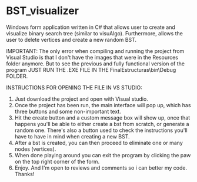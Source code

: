 # BST_visualizer
Windows form application written in C# that allows user to create and visualize binary search tree (similar to visuAlgo). Furthermore, allows the user to delete vertices and create a new random BST.

IMPORTANT: 
The only error when compiling and running the project from Visual Studio is that I don't have the images that were in the Resources folder anymore. But to see the previous and fully functional version of the program JUST RUN THE .EXE FILE IN THE FinalEstructuras\bin\Debug FOLDER.

INSTRUCTIONS FOR OPENING THE FILE IN VS STUDIO: 
1. Just download the project and open with Visual studio.
2. Once the project has been run, the main interface will pop up, which has three buttons and some non-important text.
3. Hit the create button and a custom message box will show up, once that happens you'll be able to either create a bst from scratch, or generate a random one. There's also a button used to check the instructions you'll have to have in mind when creating a new BST.
4. After a bst is created, you can then proceed to eliminate one or many nodes (vertices).
5. When done playing around you can exit the program by clicking the paw on the top right corner of the form.
6. Enjoy. And I'm open to reviews and comments so i can better my code. Thanks!
